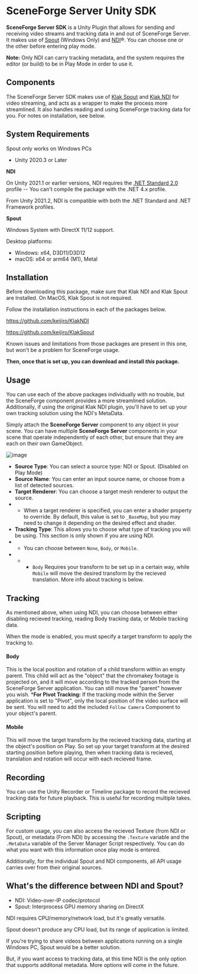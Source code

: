 # SceneForge Server Unity SDK
**SceneForge Server SDK** is a Unity Plugin that allows for sending and receiving video streams and tracking data in and out of SceneForge Server.
It makes use of [Spout] (Windows Only) and [NDI]®.  You can choose one or the other before entering play mode.

**Note:** Only NDI can carry tracking metadata, and the system requires the editor (or build) to be in Play Mode in order to use it.

[Spout]: http://spout.zeal.co/

[NDI]: https://www.ndi.tv/
[NewTek]: https://www.newtek.com/

Components
-------------------
The SceneForge Server SDK makes use of [Klak Spout] and [Klak NDI] for video streaming, and acts as a wrapper to make the process more streamlined.
It also handles reading and using SceneForge tracking data for you.
For notes on installation, see below.

[Klak NDI]: https://github.com/keijiro/KlakNDI
[Klak Spout]: https://github.com/keijiro/KlakSpout


System Requirements
-------------------
Spout only works on Windows PCs
- Unity 2020.3 or Later

**NDI**

On Unity 2021.1 or earlier versions, NDI requires the [.NET Standard 2.0]
profile -- You can't compile the package with the .NET 4.x profile.

[.NET Standard 2.0]:
  https://docs.unity3d.com/2020.1/Documentation/Manual/dotnetProfileSupport.html

From Unity 2021.2, NDI is compatible with both the .NET Standard and .NET
Framework profiles.

**Spout**

Windows System with DirectX 11/12 support.

Desktop platforms:

- Windows: x64, D3D11/D3D12
- macOS: x64 or arm64 (M1), Metal

Installation
---------------
Before downloading this package, make sure that Klak NDI and Klak Spout are Installed.
On MacOS, Klak Spout is not required.

Follow the installation instructions in each of the packages below.

https://github.com/keijiro/KlakNDI

https://github.com/keijiro/KlakSpout

Known issues and limitations from those packages are present in this one, but won't be a problem for SceneForge usage.

**Then, once that is set up, you can download and install *this* package.**

Usage
-----------
You can use each of the above packages individually with no trouble, but the SceneForge component provides a more streamlined solution.  Additionally, if using the original Klak NDI plugin, you'll have to set up your own tracking solution using the NDI's MetaData.

Simply attach the **SceneForge Server** component to any object in your scene.
You can have multiple **SceneForge Server** components in your scene that operate independently of each other, but ensure that they are each on their own GameObject.

![image](https://user-images.githubusercontent.com/40009793/191862257-a8b38e76-e324-413d-a7de-1f7ad77e107f.png)

- **Source Type**: You can select a source type:  NDI or Spout. (Disabled on Play Mode)
- **Source Name**: You can enter an input source name, or choose from a list of detected sources.
- **Target Renderer**:  You can choose a target mesh renderer to output the source.
- - When a target renderer is specified, you can enter a shader property to override.  By default, this value is set to `_BaseMap`, but you may need to change it depending on the desired effect and shader.
- **Tracking Type**:  This allows you to choose what type of tracking you will be using.  This section is only shown if you are using NDI.
- - You can choose between `None`, `Body`, or `Mobile`.
- - - `Body` Requires your transform to be set up in a certain way, while `Mobile` will move the desired transform by the recieved translation.  More info about tracking is below.

Tracking
-----------
As mentioned above, when using NDI, you can choose between either disabling recieved tracking, reading Body tracking data, or Mobile tracking data.

When the mode is enabled, you must specify a target transform to apply the tracking to.

#### Body
This is the local position and rotation of a child transform within an empty parent.  This child will act as the "object" that the chromakey footage is projected on, and it will move according to the tracked person from the SceneForge Server application.  You can still move the "parent" however you wish.
***For Pivot Tracking:**  If the tracking mode within the Server application is set to "Pivot", only the local position of the video surface will be sent.  You will need to add the included `Follow Camera` Component to your object's parent.

#### Mobile
This will move the target transform by the recieved tracking data, starting at the object's position on Play.  So set up your target transform at the desired starting position before playing, then when tracking data is recieved, translation and rotation will occur with each recieved frame.

Recording
-----------
You can use the Unity Recorder or Timeline package to record the recieved tracking data for future playback.  This is useful for recording multiple takes.

Scripting
-------------
For custom usage, you can also access the recieved Texture (from NDI or Spout), or metadata (From NDI) by accessing the `.Texture` variable and the `.MetaData` variable of the Server Manager Script respectively.
You can do what you want with this information once play mode is entered.

Additionally, for the individual Spout and NDI components, all API usage carries over from their original sources.


What's the difference between NDI and Spout?
------------------------------
- NDI: Video-over-IP codec/protocol
- Spout: Interprocess GPU memory sharing on DirectX

NDI requires CPU/memory/network load, but it's greatly versatile.

Spout doesn't produce any CPU load, but its range of application is limited.

If you're trying to share videos between applications running on a single
Windows PC, Spout would be a better solution.

But, if you want access to tracking data, at this time NDI is the only option that supports additonal metadata.  More options will come in the future.
